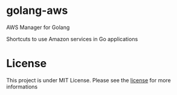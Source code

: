# golang-aws
AWS Manager for Golang

Shortcuts to use Amazon services in Go applications

# License

This project is under MIT License. Please see the [license](LICENSE) for more informations